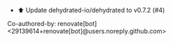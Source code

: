 - ⬆️ Update dehydrated-io/dehydrated to v0.7.2 (#4)

Co-authored-by: renovate[bot] <29139614+renovate[bot]@users.noreply.github.com>
